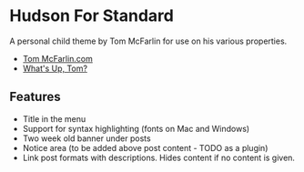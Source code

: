 # Hudson For Standard

A personal child theme by Tom McFarlin for use on his various properties.

* [Tom McFarlin.com](http://tommcfarlin.com)
* [What's Up, Tom?](http://whatsuptom.com)

## Features

* Title in the menu
* Support for syntax highlighting (fonts on Mac and Windows)
* Two week old banner under posts
* Notice area (to be added above post content - TODO as a plugin)
* Link post formats with descriptions. Hides content if no content is given.